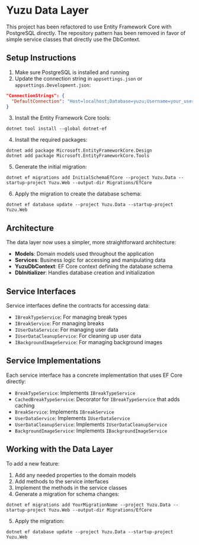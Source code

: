 # Yuzu Data Layer

This project has been refactored to use Entity Framework Core with PostgreSQL directly. The repository pattern has been removed in favor of simple service classes that directly use the DbContext.

## Setup Instructions

1. Make sure PostgreSQL is installed and running
2. Update the connection string in `appsettings.json` or `appsettings.Development.json`:

```json
"ConnectionStrings": {
  "DefaultConnection": "Host=localhost;Database=yuzu;Username=your_username;Password=your_password"
}
```

3. Install the Entity Framework Core tools:

```
dotnet tool install --global dotnet-ef
```

4. Install the required packages:

```
dotnet add package Microsoft.EntityFrameworkCore.Design
dotnet add package Microsoft.EntityFrameworkCore.Tools
```

5. Generate the initial migration:

```
dotnet ef migrations add InitialSchemaEfCore --project Yuzu.Data --startup-project Yuzu.Web --output-dir Migrations/EfCore
```

6. Apply the migration to create the database schema:

```
dotnet ef database update --project Yuzu.Data --startup-project Yuzu.Web
```

## Architecture

The data layer now uses a simpler, more straightforward architecture:

- **Models**: Domain models used throughout the application
- **Services**: Business logic for accessing and manipulating data
- **YuzuDbContext**: EF Core context defining the database schema
- **DbInitializer**: Handles database creation and initialization

## Service Interfaces

Service interfaces define the contracts for accessing data:

- `IBreakTypeService`: For managing break types
- `IBreakService`: For managing breaks
- `IUserDataService`: For managing user data
- `IUserDataCleanupService`: For cleaning up user data
- `IBackgroundImageService`: For managing background images

## Service Implementations

Each service interface has a concrete implementation that uses EF Core directly:

- `BreakTypeService`: Implements `IBreakTypeService`
- `CachedBreakTypeService`: Decorator for `IBreakTypeService` that adds caching
- `BreakService`: Implements `IBreakService`
- `UserDataService`: Implements `IUserDataService`
- `UserDataCleanupService`: Implements `IUserDataCleanupService`
- `BackgroundImageService`: Implements `IBackgroundImageService`

## Working with the Data Layer

To add a new feature:

1. Add any needed properties to the domain models
2. Add methods to the service interfaces
3. Implement the methods in the service classes
4. Generate a migration for schema changes:

```
dotnet ef migrations add YourMigrationName --project Yuzu.Data --startup-project Yuzu.Web --output-dir Migrations/EfCore
```

5. Apply the migration:

```
dotnet ef database update --project Yuzu.Data --startup-project Yuzu.Web
```